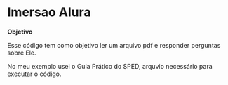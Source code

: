 # Imersao Alura

**Objetivo**

Esse código tem como objetivo ler um arquivo pdf e responder perguntas sobre Ele.

No meu exemplo usei o Guia Prático do SPED, arquvio necessário para executar o código.
